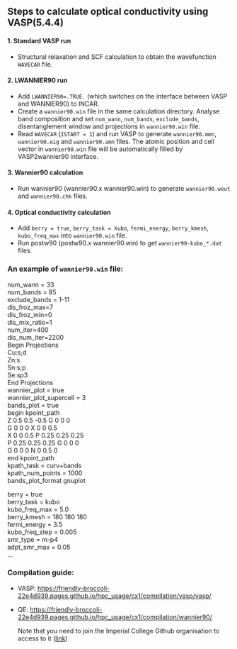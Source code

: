 ## Steps to calculate optical conductivity using VASP(5.4.4)

#### 1. Standard VASP run  
- Structural relaxation and SCF calculation to obtain the wavefunction `WAVECAR` file.

#### 2. LWANNIER90 run  
- Add `LWANNIER90=.TRUE.` (which switches on the interface between VASP and WANNIER90) to INCAR.   
- Create a `wannier90.win` file in the same calculation directory. Analyse band composition and set `num_wann`, `num_bands`, `exclude_bands`, disentanglement window and projections in `wannier90.win` file.  
- Read `WAVECAR` (`ISTART = 1`) and run VASP to generate `wannier90.mmn`, `wannier90.eig` and `wannier90.amn` files. The atomic position and cell vector in `wannier90.win` file will be automatically filled by VASP2wannier90 interface.

#### 3. Wannier90 calculation  
- Run wannier90 (wannier90.x wannier90.win) to generate `wannier90.wout` and `wannier90.chk` files.

#### 4. Optical conductivity calculation  
- Add `berry = true`, `berry_task = kubo`, `fermi_energy`, `berry_kmesh`, `kubo_freq_max` into `wannier90.win` file.  
- Run postw90 (postw90.x wannier90.win) to get `wannier90-kubo_*.dat` files.


### An example of `wannier90.win` file:  
num_wann = 33   
num_bands = 85  
exclude_bands = 1-11  
dis_froz_max=7  
dis_froz_min=0  
dis_mix_ratio=1  
num_iter=400  
dis_num_iter=2200  
Begin Projections  
Cu:s;d  
Zn:s  
Sn:s;p  
Se:sp3  
End Projections  
wannier_plot = true  
wannier_plot_supercell = 3  
bands_plot      =  true  
begin kpoint_path  
Z 0.5 0.5 -0.5 G 0 0 0   
G 0 0 0 X 0 0 0.5  
X 0 0 0.5 P 0.25 0.25 0.25  
P 0.25 0.25 0.25 G 0 0 0   
G 0 0 0 N 0 0.5 0  
end kpoint_path  
kpath_task = curv+bands  
kpath_num_points = 1000  
bands_plot_format gnuplot  

berry = true  
berry_task = kubo  
kubo_freq_max = 5.0  
berry_kmesh =  180 180 180  
fermi_energy = 3.5  
kubo_freq_step = 0.005  
smr_type = m-p4  
adpt_smr_max = 0.05  
... 

### Compilation guide:  
- VASP: https://friendly-broccoli-22e4d939.pages.github.io/hpc_usage/cx1/compilation/vasp/vasp/  
- QE: https://friendly-broccoli-22e4d939.pages.github.io/hpc_usage/cx1/compilation/wannier90/  

  Note that you need to join the Imperial College Github organisation to access to it ([link](https://www.imperial.ac.uk/admin-services/ict/self-service/research-support/research-support-systems/github/working-with-githubcom/)) 
